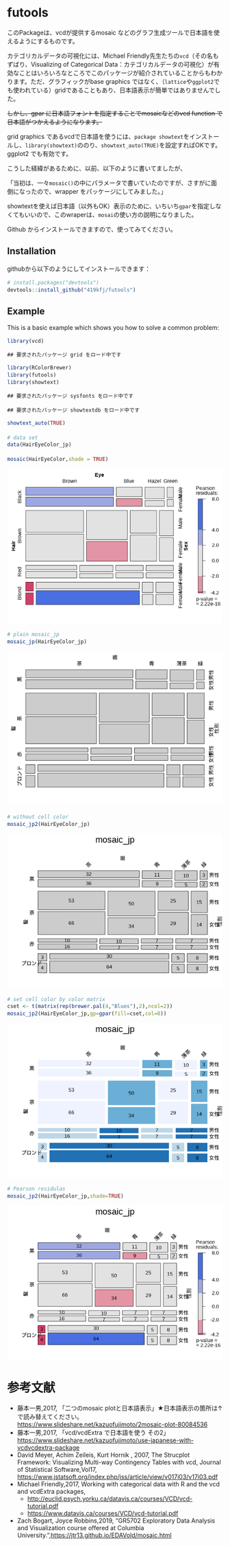 
<!-- README.md is generated from README.Rmd. Please edit that file -->

# futools

このPackageは、vcdが提供するmosaic
などのグラフ生成ツールで日本語を使えるようにするものです。

カテゴリカルデータの可視化には、Michael
Friendly先生たちの`vcd`（その名もずばり、Visualizing of Categorical
Data：カテゴリカルデータの可視化）が有効なことはいろいろなところでこのパッケージが紹介されていることからもわかります。ただ、グラフィックがbase
graphics
ではなく、（`lattice`や`ggplot2`でも使われている）gridであることもあり、日本語表示が簡単ではありませんでした。

~~しかし、gpar に日本語フォントを指定することでmosaicなどのvcd function
で日本語がつかえるようになります。~~

grid graphics
であるvcdで日本語を使うには、`package showtext`をインストールし、`library(showtext)`ののり、`showtext_auto(TRUE)`を設定すればOKです。ggplot2
でも有効です。

こうした経緯があるために、以前、以下のように書いてましたが、

「当初は、一々`mosaic()`の中にパラメータで書いていたのですが、さすがに面倒になったので、wrapper
をパッケージにしてみました。」

showtextを使えば日本語（以外もOK）表示のために、いちいち`gpar`を指定しなくてもいいので、このwraperは、`mosai`の使い方の説明になりました。

Github からインストールできますので、使ってみてください。

## Installation

githubから以下のようにしてインストールできます：

``` r
# install.packages("devtools")
devtools::install_github("419kfj/futools")
```

## Example

This is a basic example which shows you how to solve a common problem:

``` r
library(vcd)
```

    ## 要求されたパッケージ grid をロード中です

``` r
library(RColorBrewer)
library(futools)
library(showtext)
```

    ## 要求されたパッケージ sysfonts をロード中です

    ## 要求されたパッケージ showtextdb をロード中です

``` r
showtext_auto(TRUE)

# data set
data(HairEyeColor_jp)

mosaic(HairEyeColor,shade = TRUE)
```

![](man/figures/README-example-1.png)<!-- -->

``` r
# plain mosaic_jp
mosaic_jp(HairEyeColor_jp)
```

![](man/figures/README-example-2.png)<!-- -->

``` r
# without cell color
mosaic_jp2(HairEyeColor_jp)
```

![](man/figures/README-example-3.png)<!-- -->

``` r
# set cell color by color matrix
cset <- t(matrix(rep(brewer.pal(4,"Blues"),2),ncol=2))
mosaic_jp2(HairEyeColor_jp,gp=gpar(fill=cset,col=0))
```

![](man/figures/README-example-4.png)<!-- -->

``` r
# Pearson residulas
mosaic_jp2(HairEyeColor_jp,shade=TRUE)
```

![](man/figures/README-example-5.png)<!-- -->

# 参考文献

- 藤本一男,2017, 「二つのmosaic
  plotと日本語表示」★日本語表示の箇所は↑で読み替えてください。
  <https://www.slideshare.net/kazuofujimoto/2mosaic-plot-80084536>
- 藤本一男,2017, 「vcd/vcdExtra で日本語を使う その2」
  <https://www.slideshare.net/kazuofujimoto/use-japanese-with-vcdvcdextra-package>
- David Meyer, Achim Zeileis, Kurt Hornik , 2007, The Strucplot
  Framework: Visualizing Multi-way Contingency Tables with vcd, Journal
  of Statistical Software,Vol17,
  <https://www.jstatsoft.org/index.php/jss/article/view/v017i03/v17i03.pdf>
- Michael Friendly,2017, Working with categorical data with R and the
  vcd and vcdExtra packages,
  - <http://euclid.psych.yorku.ca/datavis.ca/courses/VCD/vcd-tutorial.pdf>
  - <https://www.datavis.ca/courses/VCD/vcd-tutorial.pdf>
- Zach Bogart, Joyce Robbins,2019, “GR5702 Exploratory Data Analysis and
  Visualization course offered at Columbia
  University.”,<https://jtr13.github.io/EDAVold/mosaic.html>
